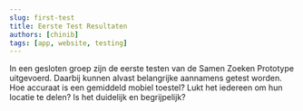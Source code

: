 ```yaml
---
slug: first-test
title: Eerste Test Resultaten
authors: [chinib]
tags: [app, website, testing]
---
```


In een gesloten groep zijn de eerste testen van de Samen Zoeken Prototype uitgevoerd. Daarbij kunnen alvast belangrijke aannamens getest worden. Hoe accuraat is een gemiddeld mobiel toestel? Lukt het iedereen om hun locatie te delen? Is het duidelijk en begrijpelijk? 


